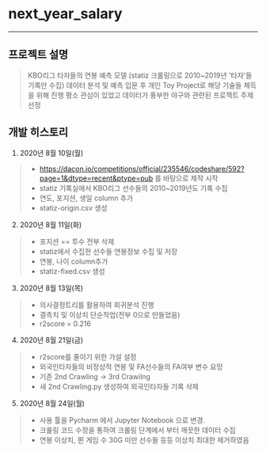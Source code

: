 # next_year_salary
--------------
## 프로젝트 설명
> KBO리그 타자들의 연봉 예측 모델 (statiz 크롤링으로 2010~2019년 '타자'들 기록만 수집)
> 데이터 분석 및 예측 입문 후 개인 Toy Project로 해당 기술들 체득을 위해 진행
> 평소 관심이 있었고 데이터가 풍부한 야구와 관련된 프로젝트 주제 선정

## 개발 히스토리
 1. 2020년 8월 10일(월)
 > + https://dacon.io/competitions/official/235546/codeshare/592?page=1&dtype=recent&ptype=pub 를 바탕으로 제작 시작
 > + statiz 기록실에서 KBO리그 선수들의 2010~2019년도 기록 수집
 > + 연도, 포지션, 생일 column 추가
 > + statiz-origin.csv 생성
 
 2. 2020년 8월 11일(화)
 > + 포지션 == 투수 전부 삭제
 > + statiz에서 수집한 선수들 연봉정보 수집 및 저장
 > + 연봉, 나이 column추가
 > + statiz-fixed.csv 생성
 
 3. 2020년 8월 13일(목)
 > + 의사결정트리를 활용하여 회귀분석 진행
 > + 결측치 및 이상치 단순작업(전부 0으로 만들었음)
 > + r2score = 0.216

 4. 2020년 8월 21일(금)
 > + r2score를 줄이기 위한 가설 설정
 > + 외국인타자들의 비정상적 연봉 및 FA선수들의 FA여부 변수 요망
 > + 기존 2nd Crawling -> 3rd Crawilng
 > + 새 2nd Crawling.py 생성하여 외국인타자들 기록 삭제
 
 5. 2020년 8월 24일(월)
 > + 사용 툴을 Pycharm 에서 Jupyter Notebook 으로 변경.
 > + 크롤링 코드 수정을 통하여 크롤링 단계에서 부터 깨끗한 데이터 수집
 > + 연봉 이상치, 뛴 게임 수 30G 미만 선수들 등등 이상치 최대한 제거하였음
